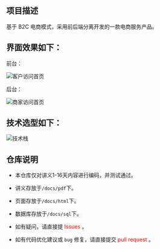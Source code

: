 ## 项目描述

基于 B2C 电商模式，采用前后端分离开发的一款电商服务产品。

## 界面效果如下：

前台：

![客户访问首页](https://s1.ax1x.com/2020/03/14/8QtOaj.png)

后台：

![商家访问首页](https://s1.ax1x.com/2020/03/14/8QNdOS.png)

## 技术选型如下：

![技术栈](https://s1.ax1x.com/2020/03/14/8Qyq58.png)

## 仓库说明

- 本仓库仅对讲义1-16天内容进行编码，并测试通过。
- 讲义存放于`/docs/pdf`下。
- 页面存放于`/docs/html`下。
- 数据库存放于`/docs/sql`下。

- 如有疑问，请直接提 <font color='red'>Issues</font> 。
- 如有代码优化建议或 `bug` 修复，请直接提交 <font color='red'>pull request</font> 。